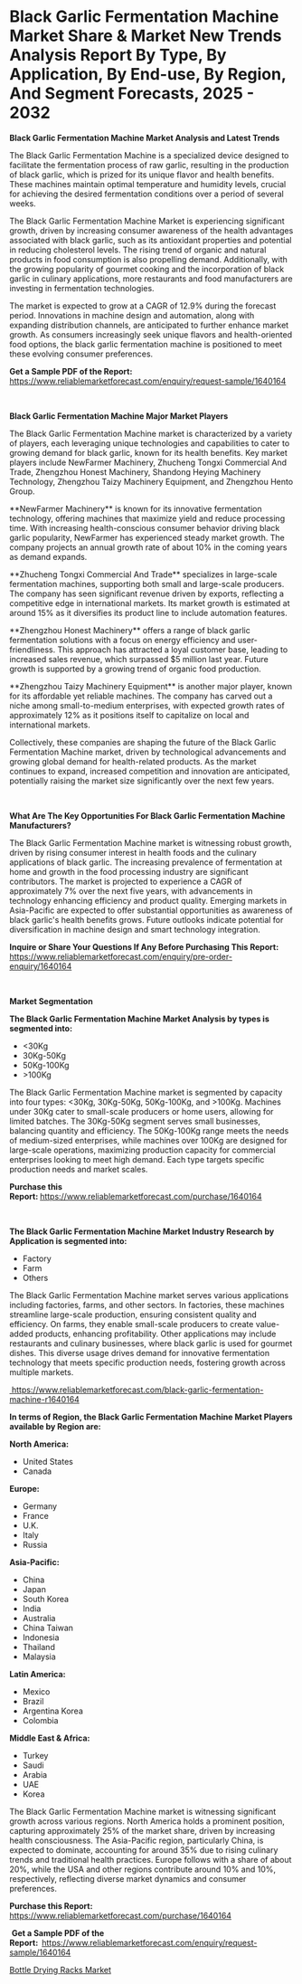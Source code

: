<p><h1>Black Garlic Fermentation Machine Market Share & Market New Trends Analysis Report By Type, By Application, By End-use, By Region, And Segment Forecasts, 2025 - 2032</h1></p><p><strong>Black Garlic Fermentation Machine Market Analysis and Latest Trends</strong></p>
<p><p>The Black Garlic Fermentation Machine is a specialized device designed to facilitate the fermentation process of raw garlic, resulting in the production of black garlic, which is prized for its unique flavor and health benefits. These machines maintain optimal temperature and humidity levels, crucial for achieving the desired fermentation conditions over a period of several weeks. </p><p>The Black Garlic Fermentation Machine Market is experiencing significant growth, driven by increasing consumer awareness of the health advantages associated with black garlic, such as its antioxidant properties and potential in reducing cholesterol levels. The rising trend of organic and natural products in food consumption is also propelling demand. Additionally, with the growing popularity of gourmet cooking and the incorporation of black garlic in culinary applications, more restaurants and food manufacturers are investing in fermentation technologies.</p><p>The market is expected to grow at a CAGR of 12.9% during the forecast period. Innovations in machine design and automation, along with expanding distribution channels, are anticipated to further enhance market growth. As consumers increasingly seek unique flavors and health-oriented food options, the black garlic fermentation machine is positioned to meet these evolving consumer preferences.</p></p>
<p><strong>Get a Sample PDF of the Report:&nbsp;</strong> <a href="https://www.reliablemarketforecast.com/enquiry/request-sample/1640164?utm_campaign=2781&utm_medium=2&utm_source=Github&utm_content=ia&utm_term=05032025&utm_id=black-garlic-fermentation-machine">https://www.reliablemarketforecast.com/enquiry/request-sample/1640164</a></p>
<p>&nbsp;</p>
<p><strong>Black Garlic Fermentation Machine Major Market Players</strong></p>
<p><p>The Black Garlic Fermentation Machine market is characterized by a variety of players, each leveraging unique technologies and capabilities to cater to growing demand for black garlic, known for its health benefits. Key market players include NewFarmer Machinery, Zhucheng Tongxi Commercial And Trade, Zhengzhou Honest Machinery, Shandong Heying Machinery Technology, Zhengzhou Taizy Machinery Equipment, and Zhengzhou Hento Group.</p><p>**NewFarmer Machinery** is known for its innovative fermentation technology, offering machines that maximize yield and reduce processing time. With increasing health-conscious consumer behavior driving black garlic popularity, NewFarmer has experienced steady market growth. The company projects an annual growth rate of about 10% in the coming years as demand expands.</p><p>**Zhucheng Tongxi Commercial And Trade** specializes in large-scale fermentation machines, supporting both small and large-scale producers. The company has seen significant revenue driven by exports, reflecting a competitive edge in international markets. Its market growth is estimated at around 15% as it diversifies its product line to include automation features.</p><p>**Zhengzhou Honest Machinery** offers a range of black garlic fermentation solutions with a focus on energy efficiency and user-friendliness. This approach has attracted a loyal customer base, leading to increased sales revenue, which surpassed $5 million last year. Future growth is supported by a growing trend of organic food production.</p><p>**Zhengzhou Taizy Machinery Equipment** is another major player, known for its affordable yet reliable machines. The company has carved out a niche among small-to-medium enterprises, with expected growth rates of approximately 12% as it positions itself to capitalize on local and international markets.</p><p>Collectively, these companies are shaping the future of the Black Garlic Fermentation Machine market, driven by technological advancements and growing global demand for health-related products. As the market continues to expand, increased competition and innovation are anticipated, potentially raising the market size significantly over the next few years.</p></p>
<p>&nbsp;</p>
<p><strong>What Are The Key Opportunities For Black Garlic Fermentation Machine Manufacturers?</strong></p>
<p><p>The Black Garlic Fermentation Machine market is witnessing robust growth, driven by rising consumer interest in health foods and the culinary applications of black garlic. The increasing prevalence of fermentation at home and growth in the food processing industry are significant contributors. The market is projected to experience a CAGR of approximately 7% over the next five years, with advancements in technology enhancing efficiency and product quality. Emerging markets in Asia-Pacific are expected to offer substantial opportunities as awareness of black garlic's health benefits grows. Future outlooks indicate potential for diversification in machine design and smart technology integration.</p></p>
<p><strong>Inquire or Share Your Questions If Any Before Purchasing This Report:</strong> <a href="https://www.reliablemarketforecast.com/enquiry/pre-order-enquiry/1640164?utm_campaign=2781&utm_medium=2&utm_source=Github&utm_content=ia&utm_term=05032025&utm_id=black-garlic-fermentation-machine">https://www.reliablemarketforecast.com/enquiry/pre-order-enquiry/1640164</a></p>
<p>&nbsp;</p>
<p><strong>Market Segmentation</strong></p>
<p><strong>The Black Garlic Fermentation Machine Market Analysis by types is segmented into:</strong></p>
<p><ul><li><30Kg</li><li>30Kg-50Kg</li><li>50Kg-100Kg</li><li>>100Kg</li></ul></p>
<p><p>The Black Garlic Fermentation Machine market is segmented by capacity into four types: <30Kg, 30Kg-50Kg, 50Kg-100Kg, and >100Kg. Machines under 30Kg cater to small-scale producers or home users, allowing for limited batches. The 30Kg-50Kg segment serves small businesses, balancing quantity and efficiency. The 50Kg-100Kg range meets the needs of medium-sized enterprises, while machines over 100Kg are designed for large-scale operations, maximizing production capacity for commercial enterprises looking to meet high demand. Each type targets specific production needs and market scales.</p></p>
<p><strong>Purchase this Report:&nbsp;</strong><a href="https://www.reliablemarketforecast.com/purchase/1640164?utm_campaign=2781&utm_medium=2&utm_source=Github&utm_content=ia&utm_term=05032025&utm_id=black-garlic-fermentation-machine">https://www.reliablemarketforecast.com/purchase/1640164</a></p>
<p>&nbsp;</p>
<p><strong>The Black Garlic Fermentation Machine Market Industry Research by Application is segmented into:</strong></p>
<p><ul><li>Factory</li><li>Farm</li><li>Others</li></ul></p>
<p><p>The Black Garlic Fermentation Machine market serves various applications including factories, farms, and other sectors. In factories, these machines streamline large-scale production, ensuring consistent quality and efficiency. On farms, they enable small-scale producers to create value-added products, enhancing profitability. Other applications may include restaurants and culinary businesses, where black garlic is used for gourmet dishes. This diverse usage drives demand for innovative fermentation technology that meets specific production needs, fostering growth across multiple markets.</p></p>
<p><a href="https://www.reliablemarketforecast.com/black-garlic-fermentation-machine-r1640164?utm_campaign=2781&utm_medium=2&utm_source=Github&utm_content=ia&utm_term=05032025&utm_id=black-garlic-fermentation-machine">&nbsp;https://www.reliablemarketforecast.com/black-garlic-fermentation-machine-r1640164</a></p>
<p><strong>In terms of Region, the Black Garlic Fermentation Machine Market Players available by Region are:</strong></p>
<p>
    <p> <strong> North America: </strong>
        <ul>
            <li>United States</li>
            <li>Canada</li>
        </ul>
        </p> 
    <p> <strong> Europe: </strong>
        <ul>
            <li>Germany</li>
            <li>France</li>
            <li>U.K.</li>
            <li>Italy</li>
            <li>Russia</li>
        </ul>
        </p> 
    <p> <strong> Asia-Pacific: </strong>
        <ul>
            <li>China</li>
            <li>Japan</li>
            <li>South Korea</li>
            <li>India</li>
            <li>Australia</li>
            <li>China Taiwan</li>
            <li>Indonesia</li>
            <li>Thailand</li>
            <li>Malaysia</li>
        </ul>
        </p> 
    <p> <strong> Latin America: </strong>
        <ul>
            <li>Mexico</li>
            <li>Brazil</li>
            <li>Argentina Korea</li>
            <li>Colombia</li>
        </ul>
        </p> 
    <p> <strong> Middle East & Africa: </strong>
        <ul>
            <li>Turkey</li>
            <li>Saudi</li>
            <li>Arabia</li>
            <li>UAE</li>
            <li>Korea</li>
        </ul>
    </p>
    </p>
<p><p>The Black Garlic Fermentation Machine market is witnessing significant growth across various regions. North America holds a prominent position, capturing approximately 25% of the market share, driven by increasing health consciousness. The Asia-Pacific region, particularly China, is expected to dominate, accounting for around 35% due to rising culinary trends and traditional health practices. Europe follows with a share of about 20%, while the USA and other regions contribute around 10% and 10%, respectively, reflecting diverse market dynamics and consumer preferences.</p></p>
<p><strong>Purchase this Report: </strong><a href="https://www.reliablemarketforecast.com/purchase/1640164?utm_campaign=2781&utm_medium=2&utm_source=Github&utm_content=ia&utm_term=05032025&utm_id=black-garlic-fermentation-machine">https://www.reliablemarketforecast.com/purchase/1640164</a></p>
<p>&nbsp;<strong>Get a Sample PDF of the Report:&nbsp;&nbsp;</strong><a href="https://www.reliablemarketforecast.com/enquiry/request-sample/1640164?utm_campaign=2781&utm_medium=2&utm_source=Github&utm_content=ia&utm_term=05032025&utm_id=black-garlic-fermentation-machine">https://www.reliablemarketforecast.com/enquiry/request-sample/1640164</a></p>
<p><strong></strong></p>
<p><p><a href="https://github.com/watzondechao/Market-Research-Report-List-1/blob/main/bottle-drying-racks-market.md?utm_campaign=2781&utm_medium=2&utm_source=Github&utm_content=ia&utm_term=05032025&utm_id=black-garlic-fermentation-machine">Bottle Drying Racks Market</a></p></p>